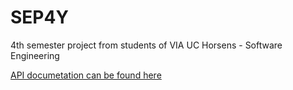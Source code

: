 # SEP4Y
4th semester project from students of VIA UC Horsens - Software Engineering


[API documetation can be found here](https://documenter.getpostman.com/view/5814928/S1Lu3pp2)
